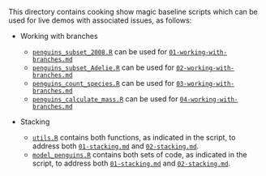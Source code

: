 This directory contains cooking show magic baseline scripts which can be used for live demos with associated issues, as follows:

* Working with branches
  * [`penguins_subset_2008.R`](penguins_subset_2008.R) can be used for [`01-working-with-branches.md`](../issue-templates/01-working-with-branches.md)
  * [`penguins_subset_Adelie.R`](penguins_subset_Adelie.R) can be used for [`02-working-with-branches.md`](../issue-templates/02-working-with-branches.md)
  * [`penguins_count_species.R`](penguins_count_species.R) can be used for [`03-working-with-branches.md`](../issue-templates/03-working-with-branches.md)
  * [`penguins_calculate_mass.R`](penguins_calculate_mass.R) can be used for [`04-working-with-branches.md`](../issue-templates/04-working-with-branches.md)

* Stacking
  * [`utils.R`](utils.R) contains both functions, as indicated in the script, to address both [`01-stacking.md`](../issue-templates/01-stacking.md) and [`02-stacking.md`](../issue-templates/02-stacking.md).
  * [`model_penguins.R`](model_penguins.R) contains both sets of code, as indicated in the script, to address both [`01-stacking.md`](../issue-templates/01-stacking.md) and [`02-stacking.md`](../issue-templates/02-stacking.md).